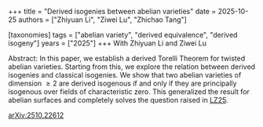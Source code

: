 +++
title = "Derived isogenies between abelian varieties"
date = 2025-10-25
authors = ["Zhiyuan Li", "Ziwei Lu", "Zhichao Tang"]

[taxonomies]
tags = ["abelian variety", "derived equivalence", "derived isogeny"]
years = ["2025"]
+++
With Zhiyuan Li and Ziwei Lu

Abstract:
In this paper, we establish a derived Torelli Theorem for twisted abelian varieties. Starting from this, we explore the relation between derived isogenies and classical isogenies.  We show that two abelian varieties of dimension $\geq 2$ are derived isogenous if and only if they are principally isogenous over fields of characteristic zero. This generalized the result for abelian surfaces and completely solves the question raised in [LZ25](https://arxiv.org/abs/2108.08710).

[arXiv:2510.22612](https://arxiv.org/abs/2510.22612)